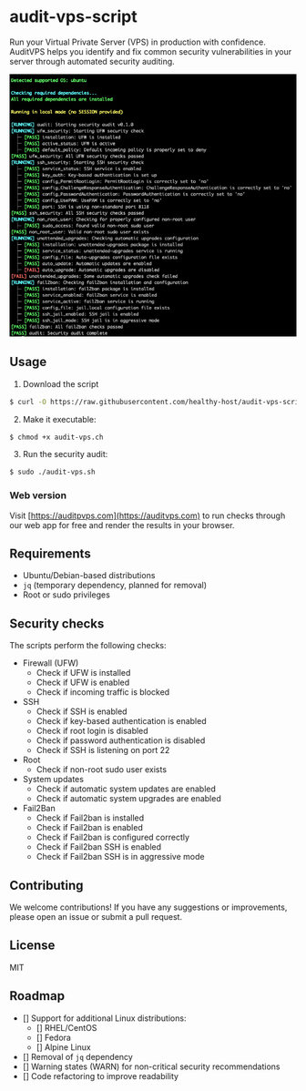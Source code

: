 # audit-vps-script

Run your Virtual Private Server (VPS) in production with confidence. AuditVPS helps you identify and fix common security vulnerabilities in your server through automated security auditing.

![Output](./img/output.png)

## Usage

1. Download the script

```bash
$ curl -O https://raw.githubusercontent.com/healthy-host/audit-vps-script/main/audit-vps.sh
```

2. Make it executable:

```bash
$ chmod +x audit-vps.ch
```

3. Run the security audit:

```bash
$ sudo ./audit-vps.sh
```

### Web version

Visit [https://auditpvps.com](https://auditvps.com) to run checks through our web app for free and render the results in your browser.

## Requirements

- Ubuntu/Debian-based distributions
- `jq` (temporary dependency, planned for removal)
- Root or sudo privileges

## Security checks

The scripts perform the following checks:

- Firewall (UFW)
  - Check if UFW is installed
  - Check if UFW is enabled
  - Check if incoming traffic is blocked
- SSH
  - Check if SSH is enabled
  - Check if key-based authentication is enabled
  - Check if root login is disabled
  - Check if password authentication is disabled
  - Check if SSH is listening on port 22
- Root
  - Check if non-root sudo user exists
- System updates
  - Check if automatic system updates are enabled
  - Check if automatic system upgrades are enabled
- Fail2Ban
  - Check if Fail2ban is installed
  - Check if Fail2ban is enabled
  - Check if Fail2ban is configured correctly
  - Check if Fail2ban SSH is enabled
  - Check if Fail2ban SSH is in aggressive mode

## Contributing

We welcome contributions! If you have any suggestions or improvements, please open an issue or submit a pull request.

## License

MIT

## Roadmap

- [] Support for additional Linux distributions:
  - [] RHEL/CentOS
  - [] Fedora
  - [] Alpine Linux
- [] Removal of `jq` dependency
- [] Warning states (WARN) for non-critical security recommendations
- [] Code refactoring to improve readability
